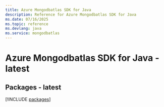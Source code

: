 ```yaml
---
title: Azure Mongodbatlas SDK for Java
description: Reference for Azure Mongodbatlas SDK for Java
ms.date: 07/16/2025
ms.topic: reference
ms.devlang: java
ms.service: mongodbatlas
---
```

# Azure Mongodbatlas SDK for Java - latest
## Packages - latest
[!INCLUDE [packages](mongodbatlas-index.md)]
